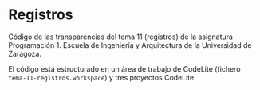 # Registros

Código de las transparencias del tema 11 (registros) de la asignatura Programación 1. Escuela de Ingeniería y Arquitectura de la Universidad de Zaragoza.

El código está estructurado en un área de trabajo de CodeLite (fichero `tema-11-registros.workspace`) y tres proyectos CodeLite.

